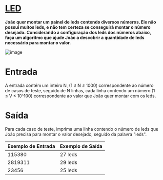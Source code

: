  # [LED](https://www.beecrowd.com.br/judge/pt/problems/view/1168)

**João quer montar um painel de leds contendo diversos números. Ele não possui muitos leds, e não tem certeza se conseguirá montar o número desejado. 
Considerando a configuração dos leds dos números abaixo, faça um algoritmo que ajude João a descobrir a quantidade de leds necessário para montar o valor.**

![image](UOJ_1168.png)

# Entrada

A entrada contém um inteiro N, (1 ≤ N ≤ 1000) correspondente ao número de casos de teste, seguido de N linhas, cada linha contendo um número (1 ≤ V ≤ 10^100) 
correspondente ao valor que João quer montar com os leds.

# Saída

Para cada caso de teste, imprima uma linha contendo o número de leds que João precisa para montar o valor desejado, seguido da palavra "leds".

Exemplo de Entrada | Exemplo de Saída
------------ | -------------
115380 | 27 leds
2819311 | 29 leds
23456 | 25 leds
